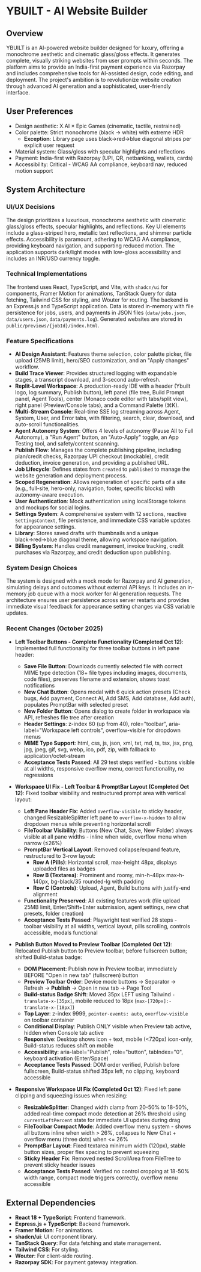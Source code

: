 # YBUILT - AI Website Builder

## Overview
YBUILT is an AI-powered website builder designed for luxury, offering a monochrome aesthetic and cinematic glass/gloss effects. It generates complete, visually striking websites from user prompts within seconds. The platform aims to provide an India-first payment experience via Razorpay and includes comprehensive tools for AI-assisted design, code editing, and deployment. The project's ambition is to revolutionize website creation through advanced AI generation and a sophisticated, user-friendly interface.

## User Preferences
- Design aesthetic: X.AI × Epic Games (cinematic, tactile, restrained)
- Color palette: Strict monochrome (black → white) with extreme HDR
  - **Exception**: Library page uses black→red→blue diagonal stripes per explicit user request
- Material system: Glass/gloss with specular highlights and reflections
- Payment: India-first with Razorpay (UPI, QR, netbanking, wallets, cards)
- Accessibility: Critical - WCAG AA compliance, keyboard nav, reduced motion support

## System Architecture

### UI/UX Decisions
The design prioritizes a luxurious, monochrome aesthetic with cinematic glass/gloss effects, specular highlights, and reflections. Key UI elements include a glass-striped hero, metallic text reflections, and shimmer particle effects. Accessibility is paramount, adhering to WCAG AA compliance, providing keyboard navigation, and supporting reduced motion. The application supports dark/light modes with low-gloss accessibility and includes an INR/USD currency toggle.

### Technical Implementations
The frontend uses React, TypeScript, and Vite, with `shadcn/ui` for components, Framer Motion for animations, TanStack Query for data fetching, Tailwind CSS for styling, and Wouter for routing. The backend is an Express.js and TypeScript application. Data is stored in-memory with file persistence for jobs, users, and payments in JSON files (`data/jobs.json`, `data/users.json`, `data/payments.log`). Generated websites are stored in `public/previews/{jobId}/index.html`.

### Feature Specifications
- **AI Design Assistant**: Features theme selection, color palette picker, file upload (25MB limit), hero/SEO customization, and an "Apply changes" workflow.
- **Build Trace Viewer**: Provides structured logging with expandable stages, a transcript download, and 3-second auto-refresh.
- **Replit-Level Workspace**: A production-ready IDE with a header (Ybuilt logo, log summary, Publish button), left panel (file tree, Build Prompt panel, Agent Tools), center (Monaco code editor with tabs/split view), right panel (Preview/Console tabs), and a Command Palette (⌘K).
- **Multi-Stream Console**: Real-time SSE log streaming across Agent, System, User, and Error tabs, with filtering, search, clear, download, and auto-scroll functionalities.
- **Agent Autonomy System**: Offers 4 levels of autonomy (Pause All to Full Autonomy), a "Run Agent" button, an "Auto-Apply" toggle, an App Testing tool, and safety/content scanning.
- **Publish Flow**: Manages the complete publishing pipeline, including plan/credit checks, Razorpay UPI checkout (mockable), credit deduction, invoice generation, and providing a published URL.
- **Job Lifecycle**: Defines states from `created` to `published` to manage the website generation and deployment process.
- **Scoped Regeneration**: Allows regeneration of specific parts of a site (e.g., full-site, hero-only, navigation, footer, specific blocks) with autonomy-aware execution.
- **User Authentication**: Mock authentication using localStorage tokens and mockups for social logins.
- **Settings System**: A comprehensive system with 12 sections, reactive `SettingsContext`, file persistence, and immediate CSS variable updates for appearance settings.
- **Library**: Stores saved drafts with thumbnails and a unique black→red→blue diagonal theme, allowing workspace navigation.
- **Billing System**: Handles credit management, invoice tracking, credit purchases via Razorpay, and credit deduction upon publishing.

### System Design Choices
The system is designed with a mock mode for Razorpay and AI generation, simulating delays and outcomes without external API keys. It includes an in-memory job queue with a mock worker for AI generation requests. The architecture ensures user persistence across server restarts and provides immediate visual feedback for appearance setting changes via CSS variable updates.

### Recent Changes (October 2025)
- **Left Toolbar Buttons - Complete Functionality (Completed Oct 12)**: Implemented full functionality for three toolbar buttons in left pane header:
  - **Save File Button**: Downloads currently selected file with correct MIME type detection (18+ file types including images, documents, code files), preserves filename and extension, shows toast notifications
  - **New Chat Button**: Opens modal with 6 quick action presets (Check bugs, Add payment, Connect AI, Add SMS, Add database, Add auth), populates PromptBar with selected preset
  - **New Folder Button**: Opens dialog to create folder in workspace via API, refreshes file tree after creation
  - **Header Settings**: z-index 60 (up from 40), role="toolbar", aria-label="Workspace left controls", overflow-visible for dropdown menus
  - **MIME Type Support**: html, css, js, json, xml, txt, md, ts, tsx, jsx, png, jpg, jpeg, gif, svg, webp, ico, pdf, zip, with fallback to application/octet-stream
  - **Acceptance Tests Passed**: All 29 test steps verified - buttons visible at all widths, responsive overflow menu, correct functionality, no regressions

- **Workspace UI Fix - Left Toolbar & PromptBar Layout (Completed Oct 12)**: Fixed toolbar visibility and restructured prompt area with vertical layout:
  - **Left Pane Header Fix**: Added `overflow-visible` to sticky header, changed ResizableSplitter left pane to `overflow-x-hidden` to allow dropdown menus while preventing horizontal scroll
  - **FileToolbar Visibility**: Buttons (New Chat, Save, New Folder) always visible at all pane widths - inline when wide, overflow menu when narrow (≤26%)
  - **PromptBar Vertical Layout**: Removed collapse/expand feature, restructured to 3-row layout:
    - **Row A (Pills)**: Horizontal scroll, max-height 48px, displays uploaded files as badges
    - **Row B (Textarea)**: Prominent and roomy, min-h-48px max-h-140px, bg-black/35 rounded-lg with padding
    - **Row C (Controls)**: Upload, Agent, Build buttons with justify-end alignment
  - **Functionality Preserved**: All existing features work (file upload 25MB limit, Enter/Shift+Enter submission, agent settings, new chat presets, folder creation)
  - **Acceptance Tests Passed**: Playwright test verified 28 steps - toolbar visibility at all widths, vertical layout, pills scrolling, controls accessible, modals functional

- **Publish Button Moved to Preview Toolbar (Completed Oct 12)**: Relocated Publish button to Preview toolbar, before fullscreen button; shifted Build-status badge:
  - **DOM Placement**: Publish now in Preview toolbar, immediately BEFORE "Open in new tab" (fullscreen) button
  - **Preview Toolbar Order**: Device mode buttons → Separator → Refresh → **Publish** → Open in new tab → Page Tool
  - **Build-status Badge Shift**: Moved 35px LEFT using Tailwind `-translate-x-[35px]`, mobile reduced to 18px (`max-[720px]:-translate-x-[18px]`)
  - **Top Layer**: z-index 9999, `pointer-events: auto`, `overflow-visible` on toolbar container
  - **Conditional Display**: Publish ONLY visible when Preview tab active, hidden when Console tab active
  - **Responsive**: Desktop shows icon + text, mobile (<720px) icon-only, Build-status reduces shift on mobile
  - **Accessibility**: aria-label="Publish", role="button", tabIndex="0", keyboard activation (Enter/Space)
  - **Acceptance Tests Passed**: DOM order verified, Publish before fullscreen, Build-status shifted 35px left, no clipping, keyboard accessible

- **Responsive Workspace UI Fix (Completed Oct 12)**: Fixed left pane clipping and squeezing issues when resizing:
  - **ResizableSplitter**: Changed width clamp from 20-50% to 18-50%, added real-time compact mode detection at 26% threshold using `currentLeftPercent` state for immediate UI updates during drag
  - **FileToolbar Compact Mode**: Added overflow menu system - shows all buttons inline when width > 26%, collapses to New Chat + overflow menu (three dots) when <= 26%
  - **PromptBar Layout**: Fixed textarea minimum width (120px), stable button sizes, proper flex spacing to prevent squeezing
  - **Sticky Header Fix**: Removed nested ScrollArea from FileTree to prevent sticky header issues
  - **Acceptance Tests Passed**: Verified no control cropping at 18-50% width range, compact mode triggers correctly, overflow menu accessible

## External Dependencies
- **React 18 + TypeScript**: Frontend framework.
- **Express.js + TypeScript**: Backend framework.
- **Framer Motion**: For animations.
- **shadcn/ui**: UI component library.
- **TanStack Query**: For data fetching and state management.
- **Tailwind CSS**: For styling.
- **Wouter**: For client-side routing.
- **Razorpay SDK**: For payment gateway integration.